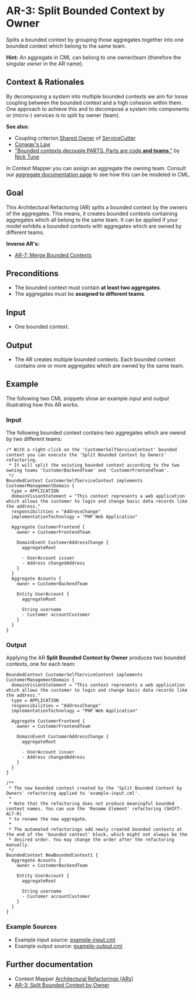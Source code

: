 # AR-3: Split Bounded Context by Owner
Splits a bounded context by grouping those aggregates together into one bounded context which belong to the same team.

**Hint:** An aggregate in CML can belong to one owner/team (therefore the singular _owner_ in the AR name).

## Context & Rationales
By decomposing a system into multiple bounded contexts we aim for loose coupling between the bounded context and a high cohesion 
within them. One approach to achieve this and to decompose a system into components or (micro-) services is to split by owner (team).

**See also:**
 * Coupling criterion [Shared Owner](https://github.com/ServiceCutter/ServiceCutter/wiki/CC-3-Shared-Owner) of [ServiceCutter](https://servicecutter.github.io/)
 * [Conway's Law](https://en.wikipedia.org/wiki/Conway's_law)
 * ["Bounded contexts decouple PARTS. Parts are code **and teams**."](http://ntcoding.co.uk/speaking/talks/domain-driven-design-hidden-lessons-from-the-big-blue-book/craft-conf-budapest-may-2019) 
 by [Nick Tune](http://www.ntcoding.co.uk/)

In Context Mapper you can assign an aggregate the owning team. Consult our 
[aggregate documentation page](https://contextmapper.github.io/docs/aggregate/#aggregate-owner) to see
how this can be modeled in CML.

## Goal
This Architectural Refactoring (AR) splits a bounded context by the owners of the aggregates. This means, it creates bounded contexts
containing aggregates which all belong to the same team. It can be applied if your model exhibits a bounded contexts with 
aggregates which are owned by different teams.

**Inverse AR's:**
 * [AR-7: Merge Bounded Contexts](./../AR-7-Merge-Bounded-Contexts)

## Preconditions
  * The bounded context must contain **at least two aggregates**.
  * The aggregates must be **assigned to different teams**.

## Input
 * One bounded context.
 
## Output
 * The AR creates multiple bounded contexts. Each bounded context contains one or more aggregates which are owned by the same
 team.
 
## Example
The following two CML snippets show an example _input_ and _output_ illustrating how this AR works.

### Input
The following bounded context contains two aggregates which are owend by two different teams:
```
/* With a right-click on the 'CustomerSelfServiceContext' bounded context you can execute the 'Split Bounded Context by Owners' refactoring.
 * It will split the existing bounded context according to the two owning teams 'CustomerBackendTeam' and 'CustomerFrontendTeam'.
 */
BoundedContext CustomerSelfServiceContext implements CustomerManagementDomain {
  type = APPLICATION
  domainVisionStatement = "This context represents a web application which allows the customer to login and change basic data records like the address."
  responsibilities = "AddressChange"
  implementationTechnology = "PHP Web Application"
  
  Aggregate CustomerFrontend {
    owner = CustomerFrontendTeam
    
    DomainEvent CustomerAddressChange {
      aggregateRoot
      
      - UserAccount issuer
      - Address changedAddress
    }
  }
  Aggregate Acounts {
    owner = CustomerBackendTeam
    
    Entity UserAccount {
      aggregateRoot
      
      String username
      - Customer accountCustomer
    }
  }
}
```

### Output
Applying the AR **Split Bounded Context by Owner** produces two bounded contexts, one for each team:
```
BoundedContext CustomerSelfServiceContext implements CustomerManagementDomain {
  domainVisionStatement = "This context represents a web application which allows the customer to login and change basic data records like the address."
  type = APPLICATION
  responsibilities = "AddressChange"
  implementationTechnology = "PHP Web Application"
  
  Aggregate CustomerFrontend {
    owner = CustomerFrontendTeam
    
    DomainEvent CustomerAddressChange {
      aggregateRoot
      
      - UserAccount issuer
      - Address changedAddress
    }
  }
}

/**
 * The new bounded context created by the 'Split Bounded Context by Owners' refactoring applied to 'example-input.cml'.
 * 
 * Note that the refactoring does not produce meaningful bounded context names. You can use the 'Rename Element' refactoring (SHIFT-ALT-R) 
 * to rename the new aggregate.
 * 
 * The automated refactorings add newly created bounded contexts at the end of the 'bounded context' block, which might not always be the
 * desired order. You may change the order after the refactoring manually.
 */
BoundedContext NewBoundedContext1 {
  Aggregate Acounts {
    owner = CustomerBackendTeam
    
    Entity UserAccount {
      aggregateRoot
      
      String username
      - Customer accountCustomer
    }
  }
}
```

### Example Sources
 * Example input source: [example-input.cml](./example-input.cml)
 * Example output source: [example-output.cml](./example-output.cml)
 
## Further documentation
 * Context Mapper [Architectural Refactorings (ARs)](https://contextmapper.github.io/docs/architectural-refactorings/)
 * [AR-3: Split Bounded Context by Owner](https://contextmapper.github.io/docs/ar-split-bounded-context-by-owners/)
